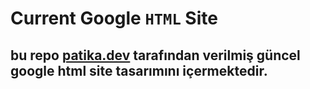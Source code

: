 # Current Google `HTML` Site

## bu repo [patika.dev](https://www.patika.dev/tr) tarafından verilmiş güncel google html site tasarımını içermektedir.
